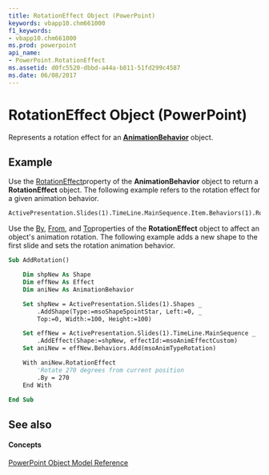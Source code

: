 ```yaml
---
title: RotationEffect Object (PowerPoint)
keywords: vbapp10.chm661000
f1_keywords:
- vbapp10.chm661000
ms.prod: powerpoint
api_name:
- PowerPoint.RotationEffect
ms.assetid: d0fc5520-dbbd-a44a-b811-51fd299c4587
ms.date: 06/08/2017
---
```



# RotationEffect Object (PowerPoint)

Represents a rotation effect for an  **[AnimationBehavior](PowerPoint.AnimationBehavior.md)** object.


## Example

Use the [RotationEffect](PowerPoint.AnimationBehavior.RotationEffect.md)property of the  **AnimationBehavior** object to return a **RotationEffect** object. The following example refers to the rotation effect for a given animation behavior.


```vb
ActivePresentation.Slides(1).TimeLine.MainSequence.Item.Behaviors(1).RotationEffect
```

Use the [By](PowerPoint.RotationEffect.By.md), [From](PowerPoint.RotationEffect.From.md), and [To](PowerPoint.RotationEffect.To.md)properties of the  **RotationEffect** object to affect an object's animation rotation. The following example adds a new shape to the first slide and sets the rotation animation behavior.




```vb
Sub AddRotation()

    Dim shpNew As Shape
    Dim effNew As Effect
    Dim aniNew As AnimationBehavior

    Set shpNew = ActivePresentation.Slides(1).Shapes _
        .AddShape(Type:=msoShape5pointStar, Left:=0, _
        Top:=0, Width:=100, Height:=100)

    Set effNew = ActivePresentation.Slides(1).TimeLine.MainSequence _
        .AddEffect(Shape:=shpNew, effectId:=msoAnimEffectCustom)
    Set aniNew = effNew.Behaviors.Add(msoAnimTypeRotation)

    With aniNew.RotationEffect
        'Rotate 270 degrees from current position
        .By = 270
    End With

End Sub
```


## See also


#### Concepts


[PowerPoint Object Model Reference](object-model-powerpoint-vba-reference.md)

